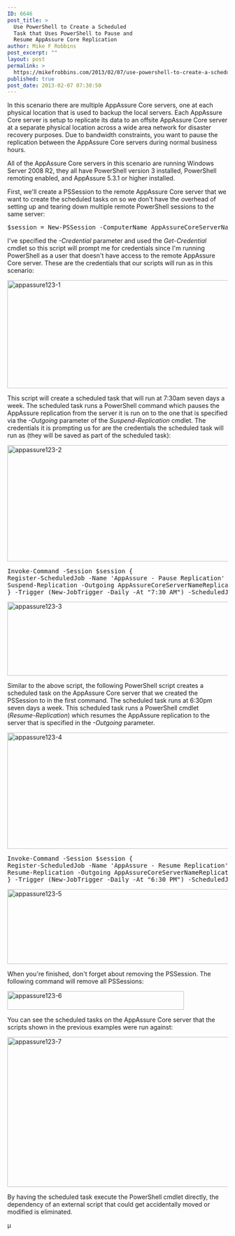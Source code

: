 ```yaml
---
ID: 6646
post_title: >
  Use PowerShell to Create a Scheduled
  Task that Uses PowerShell to Pause and
  Resume AppAssure Core Replication
author: Mike F Robbins
post_excerpt: ""
layout: post
permalink: >
  https://mikefrobbins.com/2013/02/07/use-powershell-to-create-a-scheduled-task-that-uses-powershell-to-pause-and-resume-appassure-core-replication/
published: true
post_date: 2013-02-07 07:30:50
---
```

In this scenario there are multiple AppAssure Core servers, one at each physical location that is used to backup the local servers. Each AppAssure Core server is setup to replicate its data to an offsite AppAssure Core server at a separate physical location across a wide area network for disaster recovery purposes. Due to bandwidth constraints, you want to pause the replication between the AppAssure Core servers during normal business hours.

All of the AppAssure Core servers in this scenario are running Windows Server 2008 R2, they all have PowerShell version 3 installed, PowerShell remoting enabled, and AppAssure 5.3.1 or higher installed.

First, we'll create a PSSession to the remote AppAssure Core server that we want to create the scheduled tasks on so we don't have the overhead of setting up and tearing down multiple remote PowerShell sessions to the same server:
<pre class="lang:ps decode:true">$session = New-PSSession -ComputerName AppAssureCoreServerName -Credential (Get-Credential)</pre>
I've specified the <em>-Credential</em> parameter and used the <em>Get-Credential</em> cmdlet so this script will prompt me for credentials since I'm running PowerShell as a user that doesn't have access to the remote AppAssure Core server. These are the credentials that our scripts will run as in this scenario:

<img class="alignnone size-full wp-image-6648" alt="appassure123-1" src="http://mikefrobbins.com/wp-content/uploads/2013/02/appassure123-1.png" width="640" height="247" />

This script will create a scheduled task that will run at 7:30am seven days a week. The scheduled task runs a PowerShell command which pauses the AppAssure replication from the server it is run on to the one that is specified via the <em>-Outgoing</em> parameter of the <em>Suspend-Replication</em> cmdlet. The credentials it is prompting us for are the credentials the scheduled task will run as (they will be saved as part of the scheduled task):

<img class="alignnone size-full wp-image-6649" alt="appassure123-2" src="http://mikefrobbins.com/wp-content/uploads/2013/02/appassure123-2.png" width="640" height="266" />
<pre class="lang:ps decode:true">Invoke-Command -Session $session {
Register-ScheduledJob -Name 'AppAssure - Pause Replication' -Credential (Get-Credential) -ScriptBlock {
Suspend-Replication -Outgoing AppAssureCoreServerNameReplicatedTo
} -Trigger (New-JobTrigger -Daily -At "7:30 AM") -ScheduledJobOption (New-ScheduledJobOption -RunElevated)}</pre>
<img class="alignnone size-full wp-image-6650" alt="appassure123-3" src="http://mikefrobbins.com/wp-content/uploads/2013/02/appassure123-3.png" width="640" height="169" />

Similar to the above script, the following PowerShell script creates a scheduled task on the AppAssure Core server that we created the PSSession to in the first command. The scheduled task runs at 6:30pm seven days a week. This scheduled task runs a PowerShell cmdlet (<em>Resume-Replication</em>) which resumes the AppAssure replication to the server that is specified in the <em>-Outgoing</em> parameter.

<img class="alignnone size-full wp-image-6651" alt="appassure123-4" src="http://mikefrobbins.com/wp-content/uploads/2013/02/appassure123-4.png" width="640" height="266" />
<pre class="lang:ps decode:true">Invoke-Command -Session $session {
Register-ScheduledJob -Name 'AppAssure - Resume Replication' -Credential (Get-Credential) -ScriptBlock {
Resume-Replication -Outgoing AppAssureCoreServerNameReplicatedTo
} -Trigger (New-JobTrigger -Daily -At "6:30 PM") -ScheduledJobOption (New-ScheduledJobOption -RunElevated)}</pre>
<img class="alignnone size-full wp-image-6652" alt="appassure123-5" src="http://mikefrobbins.com/wp-content/uploads/2013/02/appassure123-5.png" width="640" height="171" />

When you're finished, don't forget about removing the PSSession. The following command will remove all PSSessions:

<img class="alignnone size-full wp-image-6653" alt="appassure123-6" src="http://mikefrobbins.com/wp-content/uploads/2013/02/appassure123-6.png" width="404" height="43" />

You can see the scheduled tasks on the AppAssure Core server that the scripts shown in the previous examples were run against:

<img class="alignnone size-full wp-image-6654" alt="appassure123-7" src="http://mikefrobbins.com/wp-content/uploads/2013/02/appassure123-7.png" width="640" height="343" />

By having the scheduled task execute the PowerShell cmdlet directly, the dependency of an external script that could get accidentally moved or modified is eliminated.

µ